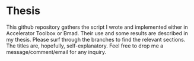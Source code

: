 # Thesis
This github repository gathers the script I wrote and implemented either in Accelerator Toolbox or Bmad. Their use and some results are described in my thesis. Please surf through the branches to find the relevant sections. The titles are, hopefully, self-explanatory. Feel free to drop me a message/comment/email for any inquiry.
